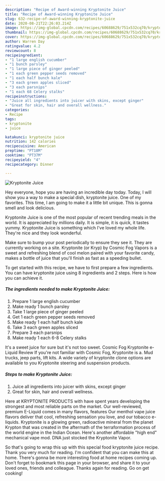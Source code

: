 ```yaml
---
description: "Recipe of Award-winning Kryptonite Juice"
title: "Recipe of Award-winning Kryptonite Juice"
slug: 632-recipe-of-award-winning-kryptonite-juice
date: 2020-08-21T22:26:03.214Z
image: https://img-global.cpcdn.com/recipes/60688629/751x532cq70/kryptonite-juice-recipe-main-photo.jpg
thumbnail: https://img-global.cpcdn.com/recipes/60688629/751x532cq70/kryptonite-juice-recipe-main-photo.jpg
cover: https://img-global.cpcdn.com/recipes/60688629/751x532cq70/kryptonite-juice-recipe-main-photo.jpg
author: Warren Day
ratingvalue: 4.2
reviewcount: 8
recipeingredient:
- "1 large english cucumber"
- "1 bunch parsley"
- "1 large piece of ginger peeled"
- "1 each green pepper seeds removed"
- "1 each half bunch kale"
- "3 each green apples sliced"
- "3 each parsnips"
- "1 each 68 Celery stalks"
recipeinstructions:
- "Juice all ingredients into juicer with skins, except ginger"
- "Great for skin, hair and overall wellness."
categories:
- Recipe
tags:
- kryptonite
- juice

katakunci: kryptonite juice 
nutrition: 142 calories
recipecuisine: American
preptime: "PT18M"
cooktime: "PT37M"
recipeyield: "4"
recipecategory: Dinner

---
```



![Kryptonite Juice](https://img-global.cpcdn.com/recipes/60688629/751x532cq70/kryptonite-juice-recipe-main-photo.jpg)

Hey everyone, hope you are having an incredible day today. Today, I will show you a way to make a special dish, kryptonite juice. One of my favorites. This time, I am going to make it a little bit unique. This is gonna smell and look delicious.

Kryptonite Juice is one of the most popular of recent trending meals in the world. It is appreciated by millions daily. It is simple, it is quick, it tastes yummy. Kryptonite Juice is something which I've loved my whole life. They're nice and they look wonderful.

Make sure to bump your post periodically to ensure they see it. They are currently working on a site. Kryptonite (or Kryp) by Cosmic Fog Vapors is a sweet and refreshing blend of cool melon paired with your favorite candy, makes a bottle of juice that you&#39;ll finish as fast as a speeding bullet.


To get started with this recipe, we have to first prepare a few ingredients. You can have kryptonite juice using 8 ingredients and 2 steps. Here is how you can achieve it.

<!--inarticleads1-->

##### The ingredients needed to make Kryptonite Juice:

1. Prepare 1 large english cucumber
1. Make ready 1 bunch parsley
1. Take 1 large piece of ginger peeled
1. Get 1 each green pepper seeds removed
1. Make ready 1 each half bunch kale
1. Take 3 each green apples sliced
1. Prepare 3 each parsnips
1. Make ready 1 each 6-8 Celery stalks


It&#39;s a sweet juice for sure but it&#39;s not too sweet. Cosmic Fog Kryptonite e-Liquid Review If you&#39;re not familiar with Cosmic Fog, Kryptonite is a. Mud trucks, jeep parts, lift kits. A wide variety of kryptonite clone options are available to you Kryptonite steering and suspension products. 

<!--inarticleads2-->

##### Steps to make Kryptonite Juice:

1. Juice all ingredients into juicer with skins, except ginger
1. Great for skin, hair and overall wellness.


Here at KRYPTONITE PRODUCTS with have spent years developing the strongest and most reliable parts on the market. Our well-reviewed, premium E-Liquid comes in many flavors, features Our menthol vape juice flavors deliver that cool, refreshing sensation you love, and our tobacco e-liquids. Kryptonite is a glowing green, radioactive mineral from the planet Krypton that was created in the aftermath of the terraformation process of the world engine in the Indian Ocean. Here&#39;s another affordable &#34;high end&#34; mechanical vape mod. DNA just stocked the Kryptonite Vapor. 

So that's going to wrap this up with this special food kryptonite juice recipe. Thank you very much for reading. I'm confident that you can make this at home. There's gonna be more interesting food at home recipes coming up. Don't forget to bookmark this page in your browser, and share it to your loved ones, friends and colleague. Thanks again for reading. Go on get cooking!
